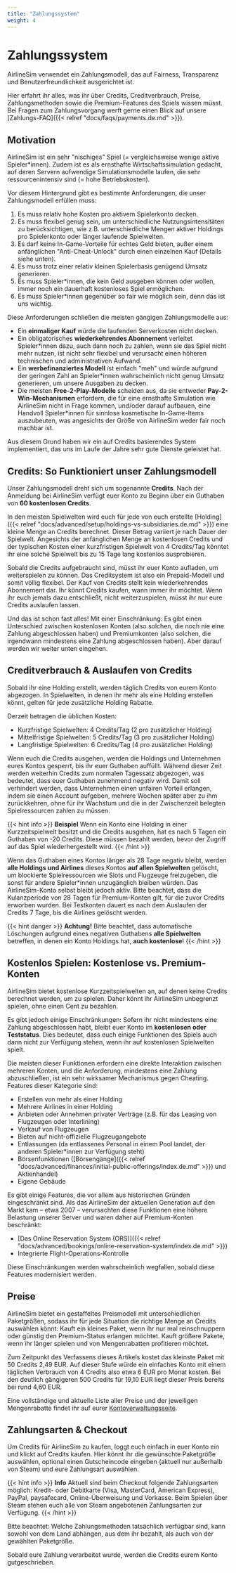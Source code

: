 ```yaml
---
title: "Zahlungssystem"
weight: 4
---
```


# Zahlungssystem

AirlineSim verwendet ein Zahlungsmodell, das auf Fairness, Transparenz und Benutzerfreundlichkeit ausgerichtet ist.

Hier erfahrt ihr alles, was ihr über Credits, Creditverbrauch, Preise, Zahlungsmethoden sowie die Premium-Features des Spiels wissen müsst. Bei Fragen zum Zahlungsvorgang werft gerne einen Blick auf unsere [Zahlungs-FAQ]({{< relref "docs/faqs/payments.de.md" >}}).

## Motivation

AirlineSim ist ein sehr "nischiges" Spiel (= vergleichsweise wenige aktive Spieler*innen). Zudem ist es als ernsthafte Wirtschaftssimulation gedacht, auf deren Servern aufwendige Simulationsmodelle laufen, die sehr ressourcenintensiv sind (= hohe Betriebskosten).

Vor diesem Hintergrund gibt es bestimmte Anforderungen, die unser Zahlungsmodell erfüllen muss:

1. Es muss relativ hohe Kosten pro aktivem Spielerkonto decken.
2. Es muss flexibel genug sein, um unterschiedliche Nutzungsintensitäten zu berücksichtigen, wie z.B. unterschiedliche Mengen aktiver Holdings pro Spielerkonto oder länger laufende Spielwelten.
3. Es darf keine In-Game-Vorteile für echtes Geld bieten, außer einem anfänglichen "Anti-Cheat-Unlock" durch einen einzelnen Kauf (Details siehe unten).
4. Es muss trotz einer relativ kleinen Spielerbasis genügend Umsatz generieren.
5. Es muss Spieler*innen, die kein Geld ausgeben können oder wollen, immer noch ein dauerhaft kostenloses Spiel ermöglichen.
6. Es muss Spieler*innen gegenüber so fair wie möglich sein, denn das ist uns wichtig.

Diese Anforderungen schließen die meisten gängigen Zahlungsmodelle aus:

- Ein **einmaliger Kauf** würde die laufenden Serverkosten nicht decken.
- Ein obligatorisches **wiederkehrendes Abonnement** verleitet Spieler*innen dazu, auch dann noch zu zahlen, wenn sie das Spiel nicht mehr nutzen, ist nicht sehr flexibel und verursacht einen höheren technischen und administrativen Aufwand.
- Ein **werbefinanziertes Modell** ist einfach "meh" und würde aufgrund der geringen Zahl an Spieler*innen wahrscheinlich nicht genug Umsatz generieren, um unsere Ausgaben zu decken.
- Die meisten **Free-2-Play-Modelle** scheiden aus, da sie entweder **Pay-2-Win-Mechanismen** erfordern, die für eine ernsthafte Simulation wie AirlineSim nicht in Frage kommen, und/oder darauf aufbauen, eine Handvoll Spieler*innen für sinnlose kosmetische In-Game-Items auszubeuten, was angesichts der Größe von AirlineSim weder fair noch machbar ist.

Aus diesem Grund haben wir ein auf Credits basierendes System implementiert, das uns im Laufe der Jahre sehr gute Dienste geleistet hat.

## Credits: So Funktioniert unser Zahlungsmodell

Unser Zahlungsmodell dreht sich um sogenannte **Credits**. Nach der Anmeldung bei AirlineSim verfügt euer Konto zu Beginn über ein Guthaben von **60 kostenlosen Credits**.

In den meisten Spielwelten wird euch für jede von euch erstellte [Holding]({{< relref "docs/advanced/setup/holdings-vs-subsidiaries.de.md" >}}) eine kleine Menge an Credits berechnet. Dieser Betrag variiert je nach Dauer der Spielwelt. Angesichts der anfänglichen Menge an kostenlosen Credits und der typischen Kosten einer kurzfristigen Spielwelt von 4 Credits/Tag könntet ihr eine solche Spielwelt bis zu 15 Tage lang kostenlos ausprobieren.

Sobald die Credits aufgebraucht sind, müsst ihr euer Konto aufladen, um weiterspielen zu können. Das Creditsystem ist also ein Prepaid-Modell und somit völlig flexibel. Der Kauf von Credits stellt kein wiederkehrendes Abonnement dar. Ihr könnt Credits kaufen, wann immer ihr möchtet. Wenn ihr euch jemals dazu entschließt, nicht weiterzuspielen, müsst ihr nur eure Credits auslaufen lassen.

Und das ist schon fast alles! Mit einer Einschränkung: Es gibt einen Unterschied zwischen kostenlosen Konten (also solchen, die noch nie eine Zahlung abgeschlossen haben) und Premiumkonten (also solchen, die irgendwann mindestens eine Zahlung abgeschlossen haben). Aber darauf werden wir weiter unten eingehen.

## Creditverbrauch & Auslaufen von Credits

Sobald ihr eine Holding erstellt, werden täglich Credits von eurem Konto abgezogen. In Spielwelten, in denen ihr mehr als eine Holding erstellen könnt, gelten für jede zusätzliche Holding Rabatte.

Derzeit betragen die üblichen Kosten:
* Kurzfristige Spielwelten: 4 Credits/Tag (2 pro zusätzlicher Holding)
* Mittelfristige Spielwelten: 5 Credits/Tag (3 pro zusätzlicher Holding)
* Langfristige Spielwelten: 6 Credits/Tag (4 pro zusätzlicher Holding)

Wenn euch die Credits ausgehen, werden die Holdings und Unternehmen eures Kontos gesperrt, bis ihr euer Guthaben auffüllt. Während dieser Zeit werden weiterhin Credits zum normalen Tagessatz abgezogen, was bedeutet, dass euer Guthaben zunehmend negativ wird. Damit soll verhindert werden, dass Unternehmen einen unfairen Vorteil erlangen, indem sie einen Account aufgeben, mehrere Wochen später aber zu ihm zurückkehren, ohne für ihr Wachstum und die in der Zwischenzeit belegten Spielressourcen zahlen zu müssen.

{{< hint info >}}
**Beispiel**
Wenn ein Konto eine Holding in einer Kurzzeitspielwelt besitzt und die Credits ausgehen, hat es nach 5 Tagen ein Guthaben von -20 Credits. Diese müssen bezahlt werden, bevor der Zugriff auf das Spiel wiederhergestellt wird.
{{< /hint >}}

Wenn das Guthaben eines Kontos länger als 28 Tage negativ bleibt, werden **alle Holdings und Airlines** dieses Kontos **auf allen Spielwelten** gelöscht, um blockierte Spielressourcen wie Slots und Flugzeuge freizugeben, die sonst für andere Spieler*innen unzugänglich bleiben würden. Das AirlineSim-Konto selbst bleibt jedoch aktiv. Bitte beachtet, dass die Kulanzperiode von 28 Tagen für Premium-Konten gilt, für die zuvor Credits erworben wurden. Bei Testkonten dauert es nach dem Auslaufen der Credits 7 Tage, bis die Airlines gelöscht werden.

{{< hint danger >}}
**Achtung!**
Bitte beachtet, dass automatische Löschungen aufgrund eines negativen Guthabens **alle Spielwelten** betreffen, in denen ein Konto Holdings hat, **auch kostenlose**!
{{< /hint >}}

## Kostenlos Spielen: Kostenlose vs. Premium-Konten

AirlineSim bietet kostenlose Kurzzeitspielwelten an, auf denen keine Credits berechnet werden, um zu spielen. Daher könnt ihr AirlineSim unbegrenzt spielen, ohne einen Cent zu bezahlen.

Es gibt jedoch einige Einschränkungen: Sofern ihr nicht mindestens eine Zahlung abgeschlossen habt, bleibt euer Konto im **kostenlosen oder Teststatus**. Dies bedeutet, dass euch einige Funktionen des Spiels auch dann nicht zur Verfügung stehen, wenn ihr auf kostenlosen Spielwelten spielt.

Die meisten dieser Funktionen erfordern eine direkte Interaktion zwischen mehreren Konten, und die Anforderung, mindestens eine Zahlung abzuschließen, ist ein sehr wirksamer Mechanismus gegen Cheating. Features dieser Kategorie sind:

* Erstellen von mehr als einer Holding
* Mehrere Airlines in einer Holding
* Anbieten oder Annehmen privater Verträge (z.B. für das Leasing von Flugzeugen oder Interlining)
* Verkauf von Flugzeugen
* Bieten auf nicht-offizielle Flugzeugangebote
* Entlassungen (da entlassenes Personal in einem Pool landet, der anderen Spieler*innen zur Verfügung steht)
* Börsenfunktionen ([Börsengänge]({{< relref "docs/advanced/finances/initial-public-offerings/index.de.md" >}}) und Aktienhandel)
* Eigene Gebäude

Es gibt einige Features, die vor allem aus historischen Gründen eingeschränkt sind. Als das AirlineSim der aktuellen Generation auf den Markt kam – etwa 2007 – verursachten diese Funktionen eine höhere Belastung unserer Server und waren daher auf Premium-Konten beschränkt:

* [Das Online Reservation System (ORS)]({{< relref "docs/advanced/bookings/online-reservation-system/index.de.md" >}})
* Integrierte Flight-Operations-Kontrolle

Diese Einschränkungen werden wahrscheinlich wegfallen, sobald diese Features modernisiert werden.

## Preise

AirlineSim bietet ein gestaffeltes Preismodell mit unterschiedlichen Paketgrößen, sodass ihr für jede Situation die richtige Menge an Credits auswählen könnt: Kauft ein kleines Paket, wenn ihr nur mal reinschnuppern oder günstig den Premium-Status erlangen möchtet. Kauft größere Pakete, wenn ihr länger spielen und von Mengenrabatten profitieren möchtet.

Zum Zeitpunkt des Verfassens dieses Artikels kostet das kleinste Paket mit 50 Credits 2,49 EUR. Auf dieser Stufe würde ein einfaches Konto mit einem täglichen Verbrauch von 4 Credits also etwa 6 EUR pro Monat kosten. Bei den deutlich gängigeren 500 Credits für 19,10 EUR liegt dieser Preis bereits bei rund 4,60 EUR.

Eine vollständige und aktuelle Liste aller Preise und der jeweiligen Mengenrabatte findet ihr auf eurer [Kontoverwaltungsseite](https://accounts.airlinesim.aero/account/credits).

## Zahlungsarten & Checkout

Um Credits für AirlineSim zu kaufen, loggt euch einfach in euer Konto ein und klickt auf Credits kaufen. Hier könnt ihr die gewünschte Paketgröße auswählen, optional einen Gutscheincode eingeben (aktuell nur außerhalb von Steam) und eure Zahlungsart auswählen.

{{< hint info >}}
**Info**
Aktuell sind beim Checkout folgende Zahlungsarten möglich: Kredit- oder Debitkarte (Visa, MasterCard, American Express), PayPal, paysafecard, Online-Überweisung und Vorkasse. Beim Spielen über Steam stehen euch alle von Steam angebotenen Zahlungsarten zur Verfügung.
{{< /hint >}}

Bitte beachtet: Welche Zahlungsmethoden tatsächlich verfügbar sind, kann sowohl von dem Land abhängen, aus dem ihr bezahlt, als auch von der gewählten Paketgröße.

Sobald eure Zahlung verarbeitet wurde, werden die Credits eurem Konto gutgeschrieben.